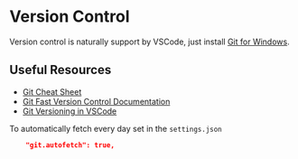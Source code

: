 # Version Control

Version control is naturally support by VSCode, just install [Git for Windows](https://gitforwindows.org/). 

## Useful Resources

- [Git Cheat Sheet](https://education.github.com/git-cheat-sheet-education.pdf)
- [Git Fast Version Control Documentation](https://git-scm.com/doc)
- [Git Versioning in VSCode](https://code.visualstudio.com/Docs/editor/versioncontrol)

To automatically fetch every day set in the `settings.json`

````json
    "git.autofetch": true,
````
